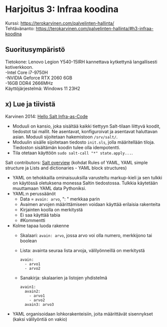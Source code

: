 # Harjoitus 3: Infraa koodina
Kurssi: https://terokarvinen.com/palvelinten-hallinta/ \
Tehtävänanto: https://terokarvinen.com/palvelinten-hallinta/#h3-infraa-koodina

## Suoritusympäristö
Tietokone: Lenovo Legion Y540-15IRH kannettava kytkettynä langallisesti kotiverkkoon.\
-Intel Core i7-9750H\
-NVIDIA Geforce RTX 2060 6GB\
-16GB DDR4 2666MHz\
Käyttöjärjestelmä: Windows 11 23H2

## x) Lue ja tiivistä 
Karvinen 2014: [Hello Salt Infra-as-Code](https://terokarvinen.com/2024/hello-salt-infra-as-code/)
* Moduuli on kansio, joka sisältää kaikki tiettyyn Salt-tilaan liittyvä koodit, tiedostot tai mallit. Ne asentavat, konfiguroivat ja asentavat haluttavan asian. Moduuli sijoitetaan hakemistoon `/srv/salt/`.
* Moduulin sisälle sijoitetaan tiedosto `init.sls`, jolla määritellään tiloja. Tiedoston sisältämän koodin tulee olla idempotentti.
* Tila otetaan käyttöön `sudo salt-call "*" state.apply...`.

Salt contributors: [Salt overview](https://docs.saltproject.io/salt/user-guide/en/latest/topics/overview.html#rules-of-yaml) (kohdat Rules of YAML, YAML simple structure ja Lists and dictionaries - YAML block structures)
* YAML on tehokkailla ominaisuuksilla varusteltu markup-kieli ja sen tulkki on käytössä oletuksena monessa Saltin tiedostossa. Tulkkia käytetään muuttamaan YAML data Pythoniksi.
* YAML:n perussäänöt
  * Data = `avain: arvo`, ": " merkkaa parin
  * Avaimen arvojen määrittämiseen voidaan käyttää erilaisia rakenteita
  * Kirjainten koolla on merkitystä
  * Ei saa käyttää tabia
  * #Kommentti
* Kolme tapaa luoda rakenne
  * Skalaari: `avain: arvo`, jossa arvo voi olla numero, merkkijono tai boolean
  * Lista: avainta seuraa lista arvoja, välilyönneillä on merkitystä

        avain:
          - arvo1
          - arvo2
  * Sanakirja: skalaarien ja listojen yhdistelmä

        avain1:
          avain2:
            - arvo1
            - arvo2
          avain3: arvo3
* YAML organisoidaan lohkorakenteisiin, joita määrittävät sisennykset (kaksi välilyöntiä on vakio)
  
